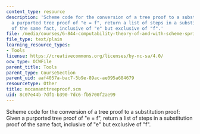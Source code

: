 ```yaml
---
content_type: resource
description: 'Scheme code for the conversion of a tree proof to a substitution proof:  Given
  a purported tree proof of "e = f", return a list of steps in a substitution proof
  of the same fact, inclusive of "e" but exclusive of "f".'
file: /media/courses/6-844-computability-theory-of-and-with-scheme-spring-2003/8c07e44b7df1b3907dc6fb5700f2ae99_mccamanttreeproof.scm
file_type: text/plain
learning_resource_types:
- Tools
license: https://creativecommons.org/licenses/by-nc-sa/4.0/
ocw_type: OCWFile
parent_title: Tools
parent_type: CourseSection
parent_uid: aaf4057a-bac7-5b9e-89ac-ae095a684679
resourcetype: Other
title: mccamanttreeproof.scm
uid: 8c07e44b-7df1-b390-7dc6-fb5700f2ae99
---
```

Scheme code for the conversion of a tree proof to a substitution proof:  Given a purported tree proof of "e = f", return a list of steps in a substitution proof of the same fact, inclusive of "e" but exclusive of "f".